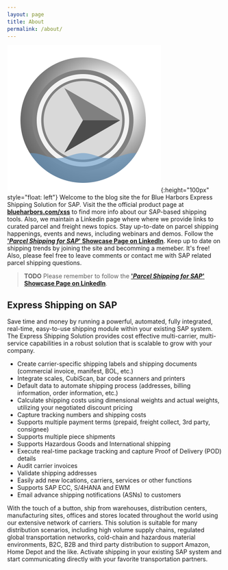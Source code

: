 ```yaml
---
layout: page
title: About
permalink: /about/
---
```


![Blue Harbors logo](/assets/BH_logo.png){:height="100px" style="float: left"}
Welcome to the blog site the for Blue Harbors Express Shipping Solution for
SAP.  Visit the the official product page at
[**blueharbors.com/xss**](https://www.blueharbors.com/xss) to find more info about our SAP-based shipping tools.
Also, we maintain a Linkedin page where where we provide links to curated parcel and freight news topics.
Stay up-to-date on parcel shipping happenings, events and news, including
webinars and demos.  Follow the [**'*Parcel Shipping for SAP*' Showcase Page on
LinkedIn**](https://www.linkedin.com/showcase/express-shipping-solution-for-sap).
Keep up to date on shipping trends by joining the site and becomming a memeber.
It's free!  Also, please feel free to leave comments or contact me with SAP
related parcel shipping questions. 

> **TODO** Please remember to follow the [**'*Parcel Shipping for SAP*' Showcase Page on
LinkedIn**](https://www.linkedin.com/showcase/express-shipping-solution-for-sap).

<script src="{{ base.url | prepend: site.url }}/assets/linkedinFollowCompany.js"></script>

## Express Shipping on SAP

Save time and money by running a powerful, automated, fully integrated,
real-time, easy-to-use shipping module within your existing SAP system.  The
Express Shipping Solution provides cost effective multi-carrier, multi-service
capabilities in a robust solution that is scalable to grow with your company.

* Create carrier-specific shipping labels and shipping documents (commercial invoice, manifest, BOL, etc.)
* Integrate scales, CubiScan, bar code scanners and printers
* Default data to automate shipping process (addresses, billing information, order information, etc.)
* Calculate shipping costs using dimensional weights and actual weights, utilizing your negotiated discount pricing
* Capture tracking numbers and shipping costs
* Supports multiple payment terms (prepaid, freight collect, 3rd party, consignee)
* Supports multiple piece shipments
* Supports Hazardous Goods and International shipping
* Execute real-time package tracking and capture Proof of Delivery (POD) details
* Audit carrier invoices
* Validate shipping addresses
* Easily add new locations, carriers, services or other functions
* Supports SAP ECC, S/4HANA and EWM
* Email advance shipping notifications (ASNs) to customers

With the touch of a button, ship from warehouses, distribution centers,
manufacturing sites, offices and stores located throughout the world using our
extensive network of carriers.  This solution is suitable for many distribution
scenarios, including high volume supply chains, regulated global transportation
networks, cold-chain and hazardous material environments, B2C, B2B and third
party distribution to support Amazon, Home Depot and the like.  Activate
shipping in your existing SAP system and start communicating directly with your
favorite transportation partners.
